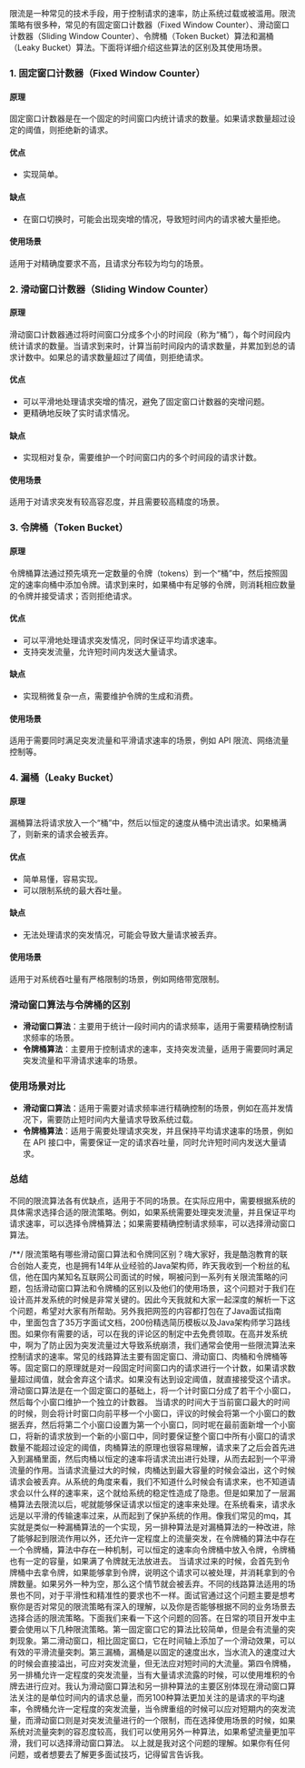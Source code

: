限流是一种常见的技术手段，用于控制请求的速率，防止系统过载或被滥用。限流策略有很多种，常见的有固定窗口计数器（Fixed Window Counter）、滑动窗口计数器（Sliding Window Counter）、令牌桶（Token Bucket）算法和漏桶（Leaky Bucket）算法。下面将详细介绍这些算法的区别及其使用场景。

### 1. 固定窗口计数器（Fixed Window Counter）

#### 原理

固定窗口计数器是在一个固定的时间窗口内统计请求的数量。如果请求数量超过设定的阈值，则拒绝新的请求。

#### 优点

- 实现简单。

#### 缺点

- 在窗口切换时，可能会出现突增的情况，导致短时间内的请求被大量拒绝。

#### 使用场景

适用于对精确度要求不高，且请求分布较为均匀的场景。

### 2. 滑动窗口计数器（Sliding Window Counter）

#### 原理

滑动窗口计数器通过将时间窗口分成多个小的时间段（称为“桶”），每个时间段内统计请求的数量。当请求到来时，计算当前时间段内的请求数量，并累加到总的请求计数中。如果总的请求数量超过了阈值，则拒绝请求。

#### 优点

- 可以平滑地处理请求突增的情况，避免了固定窗口计数器的突增问题。
- 更精确地反映了实时请求情况。

#### 缺点

- 实现相对复杂，需要维护一个时间窗口内的多个时间段的请求计数。

#### 使用场景

适用于对请求突发有较高容忍度，并且需要较高精度的场景。

### 3. 令牌桶（Token Bucket）

#### 原理

令牌桶算法通过预先填充一定数量的令牌（tokens）到一个“桶”中，然后按照固定的速率向桶中添加令牌。请求到来时，如果桶中有足够的令牌，则消耗相应数量的令牌并接受请求；否则拒绝请求。

#### 优点

- 可以平滑地处理请求突发情况，同时保证平均请求速率。
- 支持突发流量，允许短时间内发送大量请求。

#### 缺点

- 实现稍微复杂一点，需要维护令牌的生成和消费。

#### 使用场景

适用于需要同时满足突发流量和平滑请求速率的场景，例如 API 限流、网络流量控制等。

### 4. 漏桶（Leaky Bucket）

#### 原理

漏桶算法将请求放入一个“桶”中，然后以恒定的速度从桶中流出请求。如果桶满了，则新来的请求会被丢弃。

#### 优点

- 简单易懂，容易实现。
- 可以限制系统的最大吞吐量。

#### 缺点

- 无法处理请求的突发情况，可能会导致大量请求被丢弃。

#### 使用场景

适用于对系统吞吐量有严格限制的场景，例如网络带宽限制。

### 滑动窗口算法与令牌桶的区别

- **滑动窗口算法**：主要用于统计一段时间内的请求频率，适用于需要精确控制请求频率的场景。
- **令牌桶算法**：主要用于控制请求的速率，支持突发流量，适用于需要同时满足突发流量和平滑请求速率的场景。

### 使用场景对比

- **滑动窗口算法**：适用于需要对请求频率进行精确控制的场景，例如在高并发情况下，需要防止短时间内大量请求导致系统过载。
- **令牌桶算法**：适用于需要处理请求突发，并且保持平均请求速率的场景，例如在 API 接口中，需要保证一定的请求吞吐量，同时允许短时间内发送大量请求。

### 总结

不同的限流算法各有优缺点，适用于不同的场景。在实际应用中，需要根据系统的具体需求选择合适的限流策略。例如，如果系统需要处理突发流量，并且保证平均请求速率，可以选择令牌桶算法；如果需要精确控制请求频率，可以选择滑动窗口算法。



/**/
限流策略有哪些滑动窗口算法和令牌同区别？嗨大家好，我是酷泡教育的联合创始人麦克，也是拥有14年从业经验的Java架构师，昨天我收到一个粉丝的私信，他在国内某知名互联网公司面试的时候，啊被问到一系列有关限流策略的问题，包括滑动窗口算法和令牌桶的区别以及他们的使用场景，这个问题对于我们在设计高并发系统的时候是非常关键的。因此今天我就和大家一起深度的解析一下这个问题，希望对大家有所帮助。另外我把网签的内容都打包在了Java面试指南中，里面包含了35万字面试文档，200份精选简历模板以及Java架构师学习路线图。如果你有需要的话，可以在我的评论区的制定中去免费领取。在高并发系统中，啊为了防止因为突发流量过大导致系统崩溃，我们通常会使用一些限流算法来控制请求的速率。常见的线路算法主要有固定窗口、滑动窗口、肉桶和令牌桶等等。固定窗口的原理就是对一段固定时间窗口内的请求进行一个计数，如果请求数量超过阈值，就会舍弃这个请求。如果没有达到设定阈值，就直接接受这个请求。滑动窗口算法是在一个固定窗口的基础上，将一个计时窗口分成了若干个小窗口，然后每个小窗口维护一个独立的计数器。
	当请求的时间大于当前窗口最大的时间的时候，则会将计时窗口向前平移一个小窗口，评议的时候会将第一个小窗口的数据丢弃，然后将第二个小窗口设置为第一个小窗口，同时呢在最前面新增一个小窗口，将新的请求放到一个新的小窗口中，同时要保证整个窗口中所有小窗口的请求数量不能超过设定的阈值，肉桶算法的原理也很容易理解，请求来了之后会首先进入到漏桶里面，然后肉桶以恒定的速率将请求流出进行处理，从而去起到一个平滑流量的作用。当请求流量过大的时候，肉桶达到最大容量的时候会溢出，这个时候请求会被丢弃。从系统的角度来看，我们不知道什么时候会有请求来，也不知道请求会以什么样的速率来，这个就给系统的稳定性造成了隐患。但是如果加了一层漏桶算法去限流以后，呢就能够保证请求以恒定的速率来处理。在系统看来，请求永远是以平滑的传输速率过来，从而起到了保护系统的作用。像我们常见的mq，其实就是类似一种漏桶算法的一个实现，另一排种算法是对漏桶算法的一种改进，除了能够起到限流作用以外，还允许一定程度上的流量突发，在令牌桶的算法中存在一个令牌桶，算法中存在一种机制，可以恒定的速率向令牌桶中放入令牌，令牌桶也有一定的容量，如果满了令牌就无法放进去。
	当请求过来的时候，会首先到令牌桶中去拿令牌，如果能够拿到令牌，说明这个请求可以被处理，并消耗拿到的令牌数量。如果另外一种为空，那么这个情节就会被丢弃。不同的线路算法适用的场景也不同，对于平滑性和精准性的要求也不一样。面试官通过这个问题主要是想考察你是否对常见的限流策略有深入的理解，以及你是否能够根据不同的业务场景去选择合适的限流策略。下面我们来看一下这个问题的回答。在日常的项目开发中主要会使用以下几种限流策略。第一固定窗口它的算法比较简单，但是会有流量的突刺现象。第二滑动窗口，相比固定窗口，它在时间轴上添加了一个滑动效果，可以有效的平滑流量突刺。第三漏桶，漏桶是以固定的速度出水，当水流入的速度过大的时候会直接溢出，可应对突发流量，但无法应对短时间的大流量。第四令牌桶，另一排桶允许一定程度的突发流量，当有大量请求流露的时候，可以使用堆积的令牌去进行应对。我认为滑动窗口算法和另一排种算法的主要区别体现在滑动窗口算法关注的是单位时间内的请求总量，而另100种算法更加关注的是请求的平均速率，令牌桶允许一定程度的突发流量，当令牌重组的时候可以应对短期内的突发流量，而滑动窗口则是对突发流量进行的一个限制，而在选择使用场景的时候，如果系统对流量突刺的容忍度较高，我们可以使用另外一种算法，如果希望流量更加平滑，我们可以选择滑动窗口算法。
	以上就是我对这个问题的理解。如果你有任何问题，或者想要去了解更多面试技巧，记得留言告诉我。
    